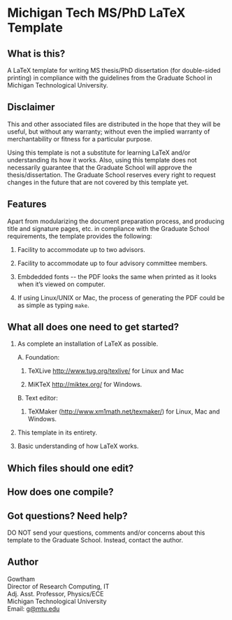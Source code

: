 Michigan Tech MS/PhD LaTeX Template
================

What is this?
-------------------

A LaTeX template for writing MS thesis/PhD dissertation (for double-sided 
printing) in compliance with the guidelines from the Graduate School in 
Michigan Technological University.


Disclaimer
-------------------

This and other associated files are distributed in the hope that they will 
be useful, but without any warranty; without even the implied warranty of 
merchantability or fitness for a particular purpose.

Using this template is not a substitute for learning LaTeX and/or 
understanding its how it works. Also, using this template does not 
necessarily guarantee that the Graduate School will approve the 
thesis/dissertation. The Graduate School reserves every right to request 
changes in the future that are not covered by this template yet. 


Features
-------------------

Apart from modularizing the document preparation process, and producing title 
and signature pages, etc. in compliance with the Graduate School requirements, 
the template provides the following:

  1. Facility to accommodate up to two advisors.

  2. Facility to accommodate up to four advisory committee members.

  3. Embdedded fonts -- the PDF looks the same when printed as it looks 
     when it’s viewed on computer.

  4. If using Linux/UNIX or Mac, the process of generating the PDF could 
     be as simple as typing ``make``.


What all does one need to get started?
-------------------

  1. As complete an installation of LaTeX as possible.

     A. Foundation:

        1. TeXLive http://www.tug.org/texlive/ for Linux and Mac

        2. MiKTeX http://miktex.org/ for Windows.

     B. Text editor:

        1. TeXMaker (http://www.xm1math.net/texmaker/) for
           Linux, Mac and Windows.

  2. This template in its entirety.

  3. Basic understanding of how LaTeX works.


Which files should one edit?
-------------------



How does one compile?
-------------------



Got questions? Need help?
-------------------

DO NOT send your questions, comments and/or concerns about this template to 
the Graduate School. Instead, contact the author.


Author
-------------------

Gowtham          
Director of Research Computing, IT             
Adj. Asst. Professor, Physics/ECE               
Michigan Technological University                 
Email: g@mtu.edu

